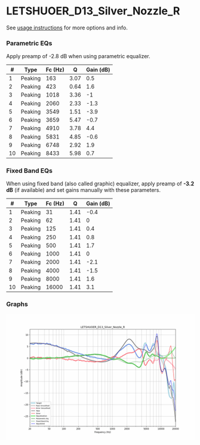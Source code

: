# LETSHUOER_D13_Silver_Nozzle_R
See [usage instructions](https://github.com/jaakkopasanen/AutoEq#usage) for more options and info.

### Parametric EQs
Apply preamp of -2.8 dB when using parametric equalizer.

|   # | Type    |   Fc (Hz) |    Q |   Gain (dB) |
|-----|---------|-----------|------|-------------|
|   1 | Peaking |       163 | 3.07 |         0.5 |
|   2 | Peaking |       423 | 0.64 |         1.6 |
|   3 | Peaking |      1018 | 3.36 |        -1   |
|   4 | Peaking |      2060 | 2.33 |        -1.3 |
|   5 | Peaking |      3549 | 1.51 |        -3.9 |
|   6 | Peaking |      3659 | 5.47 |        -0.7 |
|   7 | Peaking |      4910 | 3.78 |         4.4 |
|   8 | Peaking |      5831 | 4.85 |        -0.6 |
|   9 | Peaking |      6748 | 2.92 |         1.9 |
|  10 | Peaking |      8433 | 5.98 |         0.7 |

### Fixed Band EQs
When using fixed band (also called graphic) equalizer, apply preamp of **-3.2 dB** (if available) and set gains manually with these parameters.

|   # | Type    |   Fc (Hz) |    Q |   Gain (dB) |
|-----|---------|-----------|------|-------------|
|   1 | Peaking |        31 | 1.41 |        -0.4 |
|   2 | Peaking |        62 | 1.41 |         0   |
|   3 | Peaking |       125 | 1.41 |         0.4 |
|   4 | Peaking |       250 | 1.41 |         0.8 |
|   5 | Peaking |       500 | 1.41 |         1.7 |
|   6 | Peaking |      1000 | 1.41 |         0   |
|   7 | Peaking |      2000 | 1.41 |        -2.1 |
|   8 | Peaking |      4000 | 1.41 |        -1.5 |
|   9 | Peaking |      8000 | 1.41 |         1.6 |
|  10 | Peaking |     16000 | 1.41 |         3.1 |

### Graphs
![](./LETSHUOER_D13_Silver_Nozzle_R.png)
